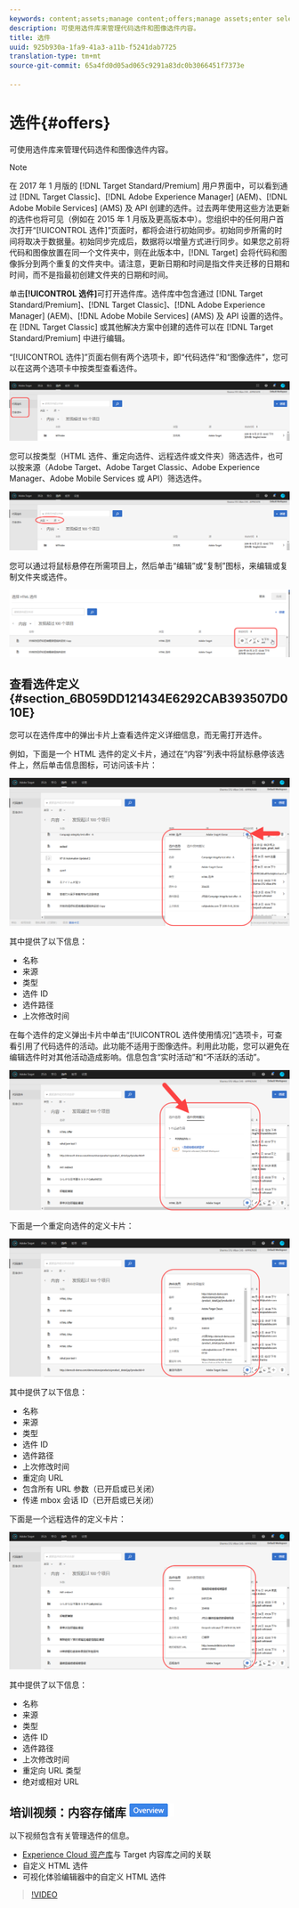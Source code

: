 ```yaml
---
keywords: content;assets;manage content;offers;manage assets;enter selection mode;selection mode
description: 可使用选件库来管理代码选件和图像选件内容。
title: 选件
uuid: 925b930a-1fa9-41a3-a11b-f5241dab7725
translation-type: tm+mt
source-git-commit: 65a4fd0d05ad065c9291a83dc0b3066451f7373e

---
```



# 选件{#offers}

可使用选件库来管理代码选件和图像选件内容。

>[!NOTE]
>
>在 2017 年 1 月版的 [!DNL Target Standard/Premium] 用户界面中，可以看到通过 [!DNL Target Classic]、[!DNL Adobe Experience Manager] (AEM)、[!DNL Adobe Mobile Services] (AMS) 及 API 创建的选件。过去两年使用这些方法更新的选件也将可见（例如在 2015 年 1 月版及更高版本中）。您组织中的任何用户首次打开“[!UICONTROL 选件]”页面时，都将会进行初始同步。初始同步所需的时间将取决于数据量。初始同步完成后，数据将以增量方式进行同步。如果您之前将代码和图像放置在同一个文件夹中，则在此版本中，[!DNL Target] 会将代码和图像拆分到两个重复的文件夹中。请注意，更新日期和时间是指文件夹迁移的日期和时间，而不是指最初创建文件夹的日期和时间。

单击&#x200B;**[!UICONTROL 选件]**&#x200B;可打开选件库。选件库中包含通过 [!DNL Target Standard/Premium]、[!DNL Target Classic]、[!DNL Adobe Experience Manager] (AEM)、[!DNL Adobe Mobile Services] (AMS) 及 API 设置的选件。在 [!DNL Target Classic] 或其他解决方案中创建的选件可以在 [!DNL Target Standard/Premium] 中进行编辑。

“[!UICONTROL 选件]”页面右侧有两个选项卡，即“代码选件”和“图像选件”，您可以在这两个选项卡中按类型查看选件。

![](assets/offers_page.png)

您可以按类型（HTML 选件、重定向选件、远程选件或文件夹）筛选选件，也可以按来源（Adobe Target、Adobe Target Classic、Adobe Experience Manager、Adobe Mobile Services 或 API）筛选选件。

![](assets/offers_filter.png)

您可以通过将鼠标悬停在所需项目上，然后单击“编辑”或“复制”图标，来编辑或复制文件夹或选件。

![](assets/offer-picker-large.png)

## 查看选件定义 {#section_6B059DD121434E6292CAB393507D010E}

您可以在选件库中的弹出卡片上查看选件定义详细信息，而无需打开选件。

例如，下面是一个 HTML 选件的定义卡片，通过在“内容”列表中将鼠标悬停该选件上，然后单击信息图标，可访问该卡片：

![](assets/offer-card-html.png)

其中提供了以下信息：

* 名称
* 来源
* 类型
* 选件 ID
* 选件路径
* 上次修改时间

在每个选件的定义弹出卡片中单击“[!UICONTROL 选件使用情况]”选项卡，可查看引用了代码选件的活动。此功能不适用于图像选件。利用此功能，您可以避免在编辑选件时对其他活动造成影响。信息包含“实时活动”和“不活跃的活动”。

![](assets/offer-card-usage.png)

下面是一个重定向选件的定义卡片：

![](assets/offer-card-redirect.png)

其中提供了以下信息：

* 名称
* 来源
* 类型
* 选件 ID
* 选件路径
* 上次修改时间
* 重定向 URL
* 包含所有 URL 参数（已开启或已关闭）
* 传递 mbox 会话 ID（已开启或已关闭）

下面是一个远程选件的定义卡片：

![](assets/offer-card-remote.png)

其中提供了以下信息：

* 名称
* 来源
* 类型
* 选件 ID
* 选件路径
* 上次修改时间
* 重定向 URL 类型
* 绝对或相对 URL

## 培训视频：内容存储库 ![概述徽章](/help/assets/overview.png)

以下视频包含有关管理选件的信息。

* [Experience Cloud 资产库](https://docs.adobe.com/content/help/en/core-services/interface/assets/creative-cloud.html)与 Target 内容库之间的关联
* 自定义 HTML 选件
* 可视化体验编辑器中的自定义 HTML 选件

>[!VIDEO](https://video.tv.adobe.com/v/17387)